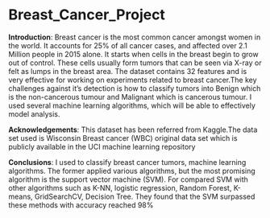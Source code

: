 # Breast_Cancer_Project

**Introduction**: 
Breast cancer is the most common cancer amongst women in the world. It accounts for 25% of all cancer cases, and affected over 2.1 Million people in 2015 alone. It starts when cells in the breast begin to grow out of control. These cells usually form tumors that can be seen via X-ray or felt as lumps in the breast area. The dataset contains 32 features and is very effective for working on experiments related to breast cancer.The key challenges against it’s detection is how to classify tumors into Benign which is the non-cancerous tumour and Malignant which is cancerous tumour. I used several machine learning algorithms, which will be able to effectively model analysis.

**Acknowledgements**: 
This dataset has been referred from Kaggle.The data set used is Wisconsin Breast cancer (WBC) original data set which is publicly available in the UCI machine learning repository  

**Conclusions**:
I used to classify breast cancer tumors, machine learning algorithms. The former applied various algorithms, but the most promising algorithm is the support vector machine (SVM). For compared SVM with other algorithms such as K-NN, logistic regression, Random Forest, K-means, GridSearchCV, Decision Tree. They found that the SVM surpassed these methods with accuracy reached 98%  
